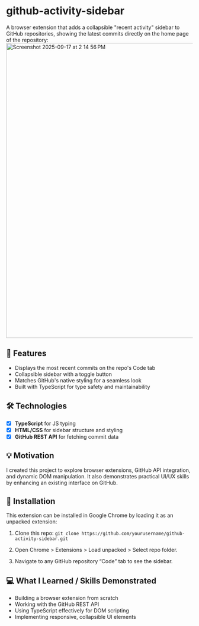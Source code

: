 # github-activity-sidebar

A browser extension that adds a collapsible "recent activity" sidebar to GitHub repositories, showing the latest commits directly on the home page of the repository:
<img width="1470" height="796" alt="Screenshot 2025-09-17 at 2 14 56 PM" src="https://github.com/user-attachments/assets/7029e6ad-7f7c-49ff-a887-f5670ac4e0ce" />

## 🚀 Features

- Displays the most recent commits on the repo's Code tab
- Collapsible sidebar with a toggle button
- Matches GitHub's native styling for a seamless look
- Built with TypeScript for type safety and maintainability

## 🛠️ Technologies

- [x] **TypeScript** for JS typing
- [x] **HTML/CSS** for sidebar structure and styling
- [x] **GitHub REST API** for fetching commit data

## 💡 Motivation

I created this project to explore browser extensions, GitHub API integration, and dynamic DOM manipulation. It also demonstrates practical UI/UX skills by enhancing an existing interface on GitHub.

## 🔧 Installation

This extension can be installed in Google Chrome by loading it as an unpacked extension:

1. Clone this repo:
   `git clone https://github.com/yourusername/github-activity-sidebar.git`

2. Open Chrome > Extensions > Load unpacked > Select repo folder.

3. Navigate to any GitHub repository “Code” tab to see the sidebar.

## 💻 What I Learned / Skills Demonstrated

- Building a browser extension from scratch
- Working with the GitHub REST API
- Using TypeScript effectively for DOM scripting
- Implementing responsive, collapsible UI elements
